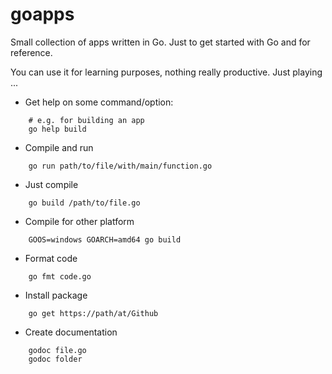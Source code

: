 # goapps

Small collection of apps written in Go.
Just to get started with Go and for reference.

You can use it for learning purposes, nothing really productive. Just playing ...

- Get help on some command/option:
```
    # e.g. for building an app
    go help build
```

- Compile and run
```
    go run path/to/file/with/main/function.go
```

- Just compile
```
    go build /path/to/file.go
```

- Compile for other platform
```
    GOOS=windows GOARCH=amd64 go build
```

- Format code
```
    go fmt code.go
```

- Install package
```
    go get https://path/at/Github
```

- Create documentation
```
    godoc file.go
    godoc folder
```
